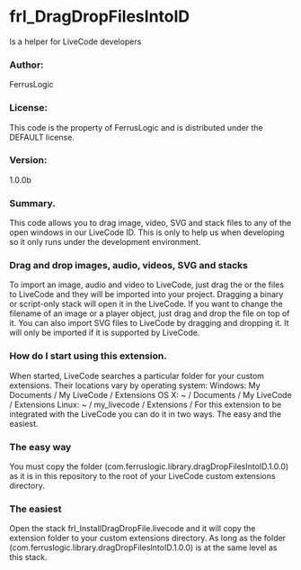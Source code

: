# frl_DragDropFilesIntoID
 Is a helper for LiveCode developers
### Author: 
FerrusLogic
### License: 
This code is the property of FerrusLogic and is distributed under the DEFAULT license.
### Version:
1.0.0b
 
### Summary.
This code allows you to drag image, video, SVG and stack files to any of the open windows in our LiveCode ID. This is only to help us when developing so it only runs under the development environment.
 
### Drag and drop images, audio, videos, SVG and stacks
To import an image, audio and video to LiveCode, just drag the or the files to LiveCode and they will be imported into your project.
Dragging a binary or script-only stack will open it in the LiveCode.
If you want to change the filename of an image or a player object, just drag and drop the file on top of it.
You can also import SVG files to LiveCode by dragging and dropping it. It will only be imported if it is supported by LiveCode.
 
### How do I start using this extension.
When started, LiveCode searches a particular folder for your custom extensions. Their locations vary by operating system:
Windows: My Documents / My LiveCode / Extensions
OS X: ~ / Documents / My LiveCode / Extensions
Linux: ~ / my_livecode / Extensions /
For this extension to be integrated with the LiveCode you can do it in two ways. The easy and the easiest.
 
### The easy way
You must copy the folder (com.ferruslogic.library.dragDropFilesIntoID.1.0.0) as it is in this repository to the root of your LiveCode custom extensions directory.
 
### The easiest
Open the stack frl_InstallDragDropFile.livecode and it will copy the extension folder to your custom extensions directory. As long as the folder (com.ferruslogic.library.dragDropFilesIntoID.1.0.0) is at the same level as this stack.
